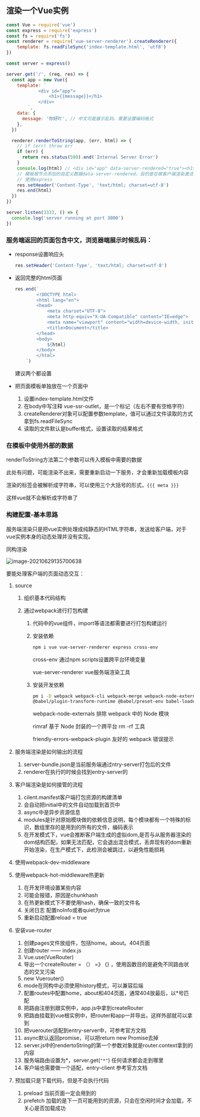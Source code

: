 ## 渲染一个Vue实例

```js
const Vue = require('vue')
const express = require('express')
const fs = require('fs')
const renderer = require('vue-server-renderer').createRenderer({
    template: fs.readFileSync('index-template.html', 'utf8')
})

const server = express()

server.get('/', (req, res) => {
  const app = new Vue({
    template: `
            <div id="app">
                <h1>{{message}}</h1>
            </div>
        `,
    data: {
      message: '你好吖', // 中文可能展示乱码，需要设置编码格式
    },
  })

  renderer.renderToString(app, (err, html) => {
    // if (err) throw err
    if (err) {
      return res.status(500).end('Internal Server Error')
    }
    console.log(html) // <div id="app" data-server-rendered="true"><h1>hello world</h1></div>
    // 模板根节点添加的自定义数据data-server-rendered，目的是在做客户端渲染激活接管的一个入口
    // 使用express
    res.setHeader('Content-Type', 'text/html; charset=utf-8')
    res.end(html)
  })
})

server.listen(3333, () => {
  console.log('server running at port 3000')
})

```



### 服务端返回的页面包含中文，浏览器端展示时候乱码：

* response设置响应头

  ```js
  res.setHeader('Content-Type', 'text/html; charset=utf-8')
  ```

* 返回完整的html页面

  ```js
  res.end(`
          <!DOCTYPE html>
          <html lang="en">
          <head>
              <meta charset="UTF-8">
              <meta http-equiv="X-UA-Compatible" content="IE=edge">
              <meta name="viewport" content="width=device-width, initial-scale=1.0">
              <title>Document</title>
          </head>
          <body>
              ${html}
          </body>
          </html>
      `)
  ```

  建议两个都设置

* 把页面模板单独放在一个页面中

  1. 设置index-template.html文件
  2. 在body中写注释 vue-ssr-outlet，是一个标记（左右不要有空格字符）
  3. createRenderer对象可以配置参数template，值可以通过文件读取的方式拿到fs.readFileSync
  4. 读取的文件默认是buffer格式，设置读取的结果格式

### 在模板中使用外部的数据

renderToString方法第二个参数可以传入模板中需要的数据

此处有问题，可能渲染不出来，需要重新启动一下服务，才会重新加载模板内容

渲染的标签会被解析成字符串，可以使用三个大括号的形式，`{{{ meta }}}`

这样vue就不会解析成字符串了

### 构建配置-基本思路

服务端渲染只是把vue实例处理成纯静态的HTML字符串，发送给客户端，对于vue实例本身的动态处理并没有实现。

同构渲染

![image-20210629135700638](C:\Users\luoli\AppData\Roaming\Typora\typora-user-images\image-20210629135700638.png)

要能处理客户端的页面动态交互：

1. source

   1. 组织基本代码结构

   2. 通过webpack进行打包构建

      1. 代码中的vue组件，import等语法都需要进行打包构建运行

      2. 安装依赖

         ```bash
         npm i vue vue-server-renderer express cross-env
         ```

         cross-env  通过npm scripts设置跨平台环境变量

         vue-server-renderer  vue服务端渲染工具

      3. 安装开发依赖

         ```bash
         pm i -D webpack webpack-cli webpack-merge webpack-node-externals @babel/core
         @babel/plugin-transform-runtime @babel/preset-env babel-loader css-loader url-loader file-loader rimraf vue-loader vue-template-compiler friendly-errors-webpack-plugin
         ```

         webpack-node-externals         排除 webpack 中的 Node 模块

         rimraf                                        基于 Node 封装的一个跨平台 rm -rf 工具

         friendly-errors-webpack-plugin            友好的 webpack 错误提示

2. 服务端渲染是如何输出的流程

   1. server-bundle.json是当前服务端通过ntry-server打包后的文件
   2. renderer在执行的时候会找到entry-server的

3. 客户端渲染是如何接管的流程

   1. cilent.manifest客户端打包资源的构建清单
   2. 会自动把initial中的文件自动加载到首页中
   3. async中是异步资源信息
   4. modules是针对原始模块做的依赖信息说明，每个模块都有一个特殊的标识，数组里存的是用到的所有的文件，编码表示
   5. 在开发模式下，vue会推断客户端生成的虚拟dom,是否与从服务器渲染的dom结构匹配，如果无法匹配，它会退出混合模式，丢弃现有的dom重新开始渲染，在生产模式下，此检测会被跳过，以避免性能损耗

4. 使用webpack-dev-middleware

5. 使用webpack-hot-middleware热更新

   1. 在开发环境设置某些内容
   2. 可能会报错，原因是chunkhash
   3. 在热更新模式下不要使用hash，确保一致的文件名
   4. 关闭日志 配置noInfo或者quiet为true
   5. 重新启动配置reload =  true

6. 安装vue-router

   1. 创建pages文件放组件，包括home。about。404页面
   2. 创建router —— index.js
   3. Vue.use(VueRouter)
   4. 导出一个createRouter = （） =》 {} ，使用函数目的是避免不同路由状态的交叉污染
   5. new Vuerouter()
   6. mode在同构中必须使用history模式，可以兼容后端
   7. 配置routes中配置home，about和404页面，通常404放最后，以*号匹配
   8. 把路由注册到跟实例中，app.js中拿到createRouter
   9. 把路由挂载到vue根实例中，把router和app一并导出，这样外部就可以拿到
   10. 把vuerouter适配到entry-server中，可参考官方文档
   11. async默认返回promise，可以把return new Promise去掉
   12.  server.js中的rendertoString的第一个参数对象就是router.context拿到的内容
   13. 服务端路由设置为*，server.get(`"*"`) 任何请求都会走到哪里
   14. 客户端也需要做一个适配，entry-client  参考官方文档
   
7. 预加载只是下载代码，但是不会执行代码

   1. preload 当前页面一定会用到的
   2. prefetch 加载的是下一页可能用到的资源，只会在空闲时间才会加载，不关心是否加载成功




